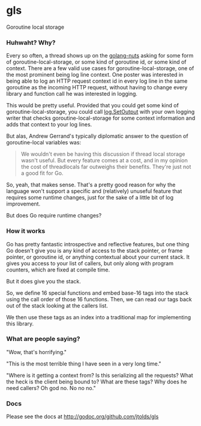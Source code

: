 gls
===

Goroutine local storage

### Huhwaht? Why? ###

Every so often, a thread shows up on the
[golang-nuts](https://groups.google.com/d/forum/golang-nuts) asking for some
form of goroutine-local-storage, or some kind of goroutine id, or some kind of
context. There are a few valid use cases for goroutine-local-storage, one of
the most prominent being log line context. One poster was interested in being
able to log an HTTP request context id in every log line in the same goroutine
as the incoming HTTP request, without having to change every library and
function call he was interested in logging.

This would be pretty useful. Provided that you could get some kind of
goroutine-local-storage, you could call
[log.SetOutput](http://golang.org/pkg/log/#SetOutput) with your own logging
writer that checks goroutine-local-storage for some context information and
adds that context to your log lines.

But alas, Andrew Gerrand's typically diplomatic answer to the question of
goroutine-local variables was:

> We wouldn't even be having this discussion if thread local storage wasn't
> useful. But every feature comes at a cost, and in my opinion the cost of
> threadlocals far outweighs their benefits. They're just not a good fit for
> Go.

So, yeah, that makes sense. That's a pretty good reason for why the language
won't support a specific and (relatively) unuseful feature that requires some
runtime changes, just for the sake of a little bit of log improvement.

But does Go require runtime changes?

### How it works ###

Go has pretty fantastic introspective and reflective features, but one thing Go
doesn't give you is any kind of access to the stack pointer, or frame pointer,
or goroutine id, or anything contextual about your current stack. It gives you
access to your list of callers, but only along with program counters, which are
fixed at compile time.

But it does give you the stack.

So, we define 16 special functions and embed base-16 tags into the stack using
the call order of those 16 functions. Then, we can read our tags back out of
the stack looking at the callers list.

We then use these tags as an index into a traditional map for implementing
this library.

### What are people saying? ###

"Wow, that's horrifying."

"This is the most terrible thing I have seen in a very long time."

"Where is it getting a context from? Is this serializing all the requests? What the heck is the client being bound to? What are these tags? Why does he need callers? Oh god no. No no no."

### Docs ###

Please see the docs at http://godoc.org/github.com/jtolds/gls
